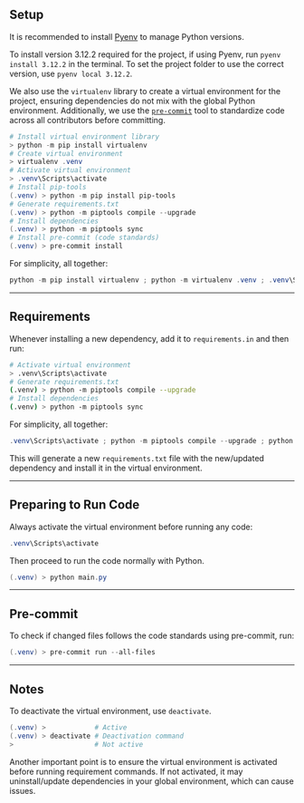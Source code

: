## **Setup**

It is recommended to install [Pyenv](https://github.com/pyenv-win/pyenv-win) to manage Python versions.

To install version 3.12.2 required for the project, if using Pyenv, run `pyenv install 3.12.2` in the terminal. To set the project folder to use the correct version, use `pyenv local 3.12.2`.

We also use the `virtualenv` library to create a virtual environment for the project, ensuring dependencies do not mix with the global Python environment. Additionally, we use the [`pre-commit`](https://pre-commit.com/) tool to standardize code across all contributors before committing.

```powershell
# Install virtual environment library
> python -m pip install virtualenv
# Create virtual environment
> virtualenv .venv
# Activate virtual environment
> .venv\Scripts\activate
# Install pip-tools
(.venv) > python -m pip install pip-tools
# Generate requirements.txt
(.venv) > python -m piptools compile --upgrade
# Install dependencies
(.venv) > python -m piptools sync
# Install pre-commit (code standards)
(.venv) > pre-commit install
```

For simplicity, all together:

```powershell
python -m pip install virtualenv ; python -m virtualenv .venv ; .venv\Scripts\activate ; python -m pip install pip-tools ; python -m piptools compile --upgrade ; python -m piptools sync ; pre-commit install
```

---

## **Requirements**

Whenever installing a new dependency, add it to `requirements.in` and then run:

```bash
# Activate virtual environment
> .venv\Scripts\activate
# Generate requirements.txt
(.venv) > python -m piptools compile --upgrade
# Install dependencies
(.venv) > python -m piptools sync
```

For simplicity, all together:

```powershell
.venv\Scripts\activate ; python -m piptools compile --upgrade ; python -m piptools sync
```

This will generate a new `requirements.txt` file with the new/updated dependency and install it in the virtual environment.

---

## **Preparing to Run Code**

Always activate the virtual environment before running any code:

```powershell
.venv\Scripts\activate
```

Then proceed to run the code normally with Python.

```powershell
(.venv) > python main.py
```

---

## **Pre-commit**

To check if changed files follows the code standards using pre-commit, run:

```powershell
(.venv) > pre-commit run --all-files
```

---

## **Notes**

To deactivate the virtual environment, use `deactivate`.

```powershell
(.venv) >            # Active
(.venv) > deactivate # Deactivation command
>                    # Not active
```

Another important point is to ensure the virtual environment is activated before running requirement commands. If not activated, it may uninstall/update dependencies in your global environment, which can cause issues.
